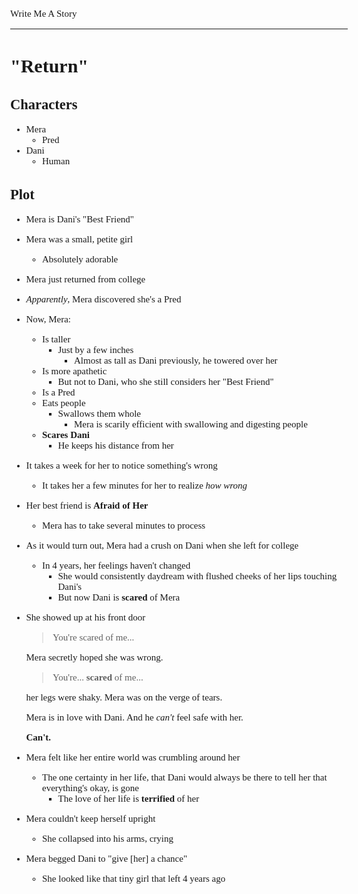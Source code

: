 <style>body{font:15px"Verdana"};</style>

Write Me A Story
****************
"Return"
========

Characters
----------
- Mera
	- Pred
- Dani
	- Human

Plot
----
- Mera is Dani's "Best Friend"
- Mera was a small,
	petite girl
	- Absolutely adorable
- Mera just returned from college
- _Apparently_,
	Mera discovered she's a Pred
- Now,
	Mera:
	- Is taller
		- Just by a few inches
			- Almost as tall as Dani
				previously,
					he towered over her
	- Is more apathetic
		- But not to Dani,
			who she still considers her "Best Friend"
	- Is a Pred
	- Eats people
		- Swallows them whole
			- Mera is scarily efficient with swallowing and digesting people
	- __Scares Dani__
		- He keeps his distance from her
- It takes a week for her to notice something's wrong
	- It takes her a few minutes for her to realize _how wrong_
- Her best friend is __Afraid of Her__
	- Mera has to take several minutes to process
- As it would turn out,
	Mera had a crush on Dani when she left for college
	- In 4 years,
		her feelings haven't changed
		- She would consistently daydream with flushed cheeks of her lips touching Dani's
		- But now Dani is __scared__ of Mera
- She showed up at his front door
	> You're scared of me...

	Mera secretly hoped she was wrong.

	> You're...
	__scared__ of me...

	her legs were shaky.
	Mera was on the verge of tears.

	Mera is in love with Dani.
	And he _can't_ feel safe with her.
	
	__Can't.__
- Mera felt like her entire world was crumbling around her
	- The one certainty in her life,
		that Dani would always be there to tell her that everything's okay,
		is gone
		- The love of her life is __terrified__ of her
- Mera couldn't keep herself upright
	- She collapsed into his arms,
		crying
- Mera begged Dani to "give [her] a chance"
	- She looked like that tiny girl that left 4 years ago